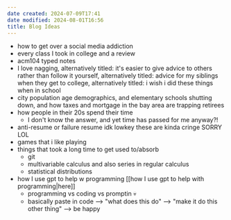 ```yaml
---
date created: 2024-07-09T17:41
date modified: 2024-08-01T16:56
title: Blog Ideas
---
```

- how to get over a social media addiction
- every class I took in college and a review
- acm104 typed notes
- I love nagging, alternatively titled: it's easier to give advice to others rather than follow it yourself, alternatively titled: advice for my siblings when they get to college, alternatively titled: i wish i did these things when in school
- city population age demographics, and elementary schools shutting down, and how taxes and mortgage in the bay area are trapping retirees
- how people in their 20s spend their time
	- I don't know the answer, and yet time has passed for me anyway?!
- anti-resume or failure resume idk lowkey these are kinda cringe SORRY LOL
- games that i like playing
- things that took a long time to get used to/absorb
	- git
	- multivariable calculus and also series in regular calculus
	- statistical distributions
- how I use gpt to help w programming [[how I use gpt to help with programming|here]]
	- programming vs coding vs promptin 💀
	- basically paste in code --> "what does this do" --> "make it do this other thing" --> be happy